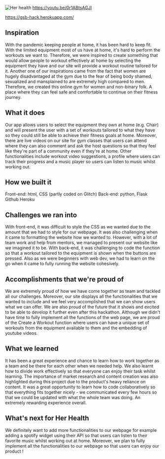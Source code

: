 ![Her health ](https://user-images.githubusercontent.com/81494714/127771767-3f3c923b-ca84-4208-9884-0a9c4eabea3b.jpg)
https://youtu.be/0r1ABtsAGJI

https://gsb-hack.herokuapp.com/

## Inspiration
With the pandemic keeping people at home, it has been hard to keep fit. With the limited equipment most of us have at home, it's hard to perform the workouts we want to. Therefore, we were inspired to create something that would allow people to workout effectively at home by selecting the equipment they have and our site will provide a workout routine tailored for it. Another one of our inspirations came from the fact that women are hugely disadvantaged at the gym due to the fear of being body shamed, sexualized and mansplained to are extremely high compared to men. Therefore, we created this online gym for women and non-binary folk. A place where they can feel safe and comfortable to continue on their fitness journey.

## What it does
Our app allows users to select the equipment they own at home (e.g. Chair) and will present the user with a set of workouts tailored to what they have so they could still be able to achieve their fitness goals at home. Moreover, there are live videos on our site for gym classes that users can attend where they can also comment and ask the host questions so that they feel like they're part of a community even if they're at home. Other functionalities include workout video suggestions, a profile where users can track their progress and a music player so users can listen to music whilst working out.

## How we built it
Front-end: html, CSS (partly coded on Glitch) 
Back-end: python, Flask
Github
Heroku

## Challenges we ran into
With front-end, it was difficult to style the CSS as we wanted due to the amount that we had to style for our webpage. It was also challenging when it came to formatting the website how we wanted to. However, with a lot of team work and help from mentors, we managed to present our website like we imagined it to be. With back-end, it was challenging to code the function so that a workout tailored to the equipment is shown when the buttons are pressed. Also as we were beginners with web dev, we had to learn on the go when it came to fully running the website cohesively.

## Accomplishments that we're proud of
We are extremely proud of how we have come together as team and tackled all our challenges. Moreover, our site displays all the functionalities that we wanted to include and we feel very accomplished that we can show users what we can offer. We are also proud of the future that it shows and excited to be able to develop it further even after this hackathon. Although we didn't have time to fully implement all the functions of the web page, we are proud of the Create a Workout function where users can have a unique set of workouts from the equipment available to them and the embedding of youtube videos.

## What we learned
It has been a great experience and chance to learn how to work together as a team and be there for each other when we needed help. We also learnt how to divide work effectively so that everyone can enjoy their task whilst learning. The importance of market research and content creation was also highlighted during this project due to the product's heavy reliance on content. It was a great opportunity to learn how to code collaboratively so that everything fits together nicely - we communicated every few hours so that we could be updated with what the whole team was doing. An extremely rewarding experience overall. 

## What's next for Her Health
We definitely want to add more functionalities to our webpage for example adding a spotify widget using their API so that users can listen to their favorite music whilst working out at home. Moreover, we plan to fully implement all the functionalities to our webpage so that users can enjoy our product !
